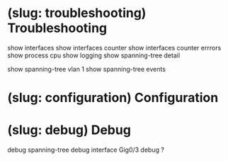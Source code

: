 # (slug: troubleshooting) Troubleshooting

show interfaces
show interfaces counter
show interfaces counter errrors
show process cpu
show logging
show spanning-tree detail

show spanning-tree vlan 1
show spanning-tree events

# (slug: configuration) Configuration


# (slug: debug) Debug


debug spanning-tree
debug interface Gig0/3
debug ?